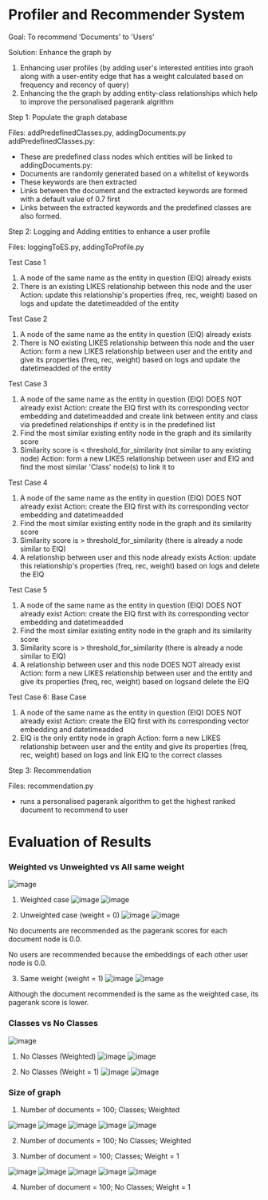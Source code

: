 # Profiler and Recommender System

Goal: To recommend 'Documents' to 'Users'

Solution: Enhance the graph by
1. Enhancing user profiles (by adding user's interested entities into graoh along with a user-entity edge that has a weight calculated based on frequency and recency of query)
2. Enhancing the the graph by adding entity-class relationships which help to improve the personalised pagerank algrithm

Step 1: Populate the graph database

Files: addPredefinedClasses.py, addingDocuments.py
addPredefinedClasses.py:
  - These are predefined class nodes which entities will be linked to
addingDocuments.py:
  - Documents are randomly generated based on a whitelist of keywords
  - These keywords are then extracted
  - Links between the document and the extracted keywords are formed with a default value of 0.7 first
  - Links between the extracted keywords and the predefined classes are also formed.

Step 2: Logging and Adding entities to enhance a user profile

Files: loggingToES.py, addingToProfile.py

Test Case 1
1. A node of the same name as the entity in question (EIQ) already exists
2. There is an existing LIKES relationship between this node and the user
Action: update this relationship's properties (freq, rec, weight) based on logs and update the datetimeadded of the entity

Test Case 2
1. A node of the same name as the entity in question (EIQ) already exists
2. There is NO existing LIKES relationship between this node and the user
Action: form a new LIKES relationship between user and the entity and give its properties (freq, rec, weight) based on logs and update the datetimeadded of the entity

Test Case 3
1. A node of the same name as the entity in question (EIQ) DOES NOT already exist 
Action: create the EIQ first with its corresponding vector embedding and datetimeadded and create link between entity and class via predefined relationships if entity is in the predefined list
2. Find the most similar existing entity node in the graph and its similarity score
3. Similarity score is < threshold_for_similarity (not similar to any existing node)
Action: form a new LIKES relationship between user and EIQ and find the most similar 'Class' node(s) to link it to

Test Case 4
1. A node of the same name as the entity in question (EIQ) DOES NOT already exist 
Action: create the EIQ first with its corresponding vector embedding and datetimeadded
2. Find the most similar existing entity node in the graph and its similarity score
3. Similarity score is > threshold_for_similarity (there is already a node similar to EIQ)
4. A relationship between user and this node already exists
Action: update this relationship's properties (freq, rec, weight) based on logs and delete the EIQ

Test Case 5
1. A node of the same name as the entity in question (EIQ) DOES NOT already exist 
Action: create the EIQ first with its corresponding vector embedding and datetimeadded
2. Find the most similar existing entity node in the graph and its similarity score
3. Similarity score is > threshold_for_similarity (there is already a node similar to EIQ)
4. A relationship between user and this node DOES NOT already exist
Action: form a new LIKES relationship between user and the entity and give its properties (freq, rec, weight) based on logsand delete the EIQ

Test Case 6: Base Case
1. A node of the same name as the entity in question (EIQ) DOES NOT already exist 
Action: create the EIQ first with its corresponding vector embedding and datetimeadded
2. EIQ is the only entity node in graph
Action: form a new LIKES relationship between user and the entity and give its properties (freq, rec, weight) based on logs and link EIQ to the correct classes

Step 3: Recommendation

Files: recommendation.py
  - runs a personalised pagerank algorithm to get the highest ranked document to recommend to user

# Evaluation of Results

### Weighted vs Unweighted vs All same weight
![image](https://github.com/timtheteh/Profiler-and-Recommender-System/assets/76463517/c61b4d25-a685-4836-ab0a-99cbd611d7c4)

1. Weighted case
![image](https://github.com/timtheteh/Profiler-and-Recommender-System/assets/76463517/2bc66953-2b21-4e32-baa7-32c78cf84fee)
![image](https://github.com/timtheteh/Profiler-and-Recommender-System/assets/76463517/581f6930-2c49-4a61-9781-fea3dce9ad1b)

2. Unweighted case (weight = 0)
![image](https://github.com/timtheteh/Profiler-and-Recommender-System/assets/76463517/8f92be35-0474-4bde-92dd-ae201045fce6)
![image](https://github.com/timtheteh/Profiler-and-Recommender-System/assets/76463517/131a6adc-9ad8-42da-bc2a-1ad8e67b47f0)

No documents are recommended as the pagerank scores for each document node is 0.0.

No users are recommended because the embeddings of each other user node is 0.0.

3. Same weight (weight = 1)
![image](https://github.com/timtheteh/Profiler-and-Recommender-System/assets/76463517/bddf5ce6-5137-44b3-a136-61a56dd47863)
![image](https://github.com/timtheteh/Profiler-and-Recommender-System/assets/76463517/82c4e2a9-ac1c-4ff2-bf15-9f4c5bcfada2)

Although the document recommended is the same as the weighted case, its pagerank score is lower.

### Classes vs No Classes
![image](https://github.com/timtheteh/Profiler-and-Recommender-System/assets/76463517/db4d360a-0c30-4ce4-a851-da7e1c141403)

1. No Classes (Weighted)
![image](https://github.com/timtheteh/Profiler-and-Recommender-System/assets/76463517/b318c777-0abc-4740-a55e-74a5e3492a92)
![image](https://github.com/timtheteh/Profiler-and-Recommender-System/assets/76463517/00495747-3cff-41fb-adea-4043ee39c7ec)

2. No Classes (Weight = 1)
![image](https://github.com/timtheteh/Profiler-and-Recommender-System/assets/76463517/2971492d-c0e9-46e7-bebc-be5cd28c34bd)
![image](https://github.com/timtheteh/Profiler-and-Recommender-System/assets/76463517/4a1bffca-ec99-43ea-ab1b-533b9a9570b7)

### Size of graph

1. Number of documents = 100; Classes; Weighted

![image](https://github.com/timtheteh/Profiler-and-Recommender-System/assets/76463517/578ddc2f-adb6-419f-8571-7cd211856cba)
![image](https://github.com/timtheteh/Profiler-and-Recommender-System/assets/76463517/74441f6e-af47-42d7-828e-b26bbe1b6e06)
![image](https://github.com/timtheteh/Profiler-and-Recommender-System/assets/76463517/74a90207-57c8-42a9-bbb1-81d78bed8038)
![image](https://github.com/timtheteh/Profiler-and-Recommender-System/assets/76463517/fdb084cb-81f9-4441-96f1-592a84e89b2a)
![image](https://github.com/timtheteh/Profiler-and-Recommender-System/assets/76463517/d0ecea8e-32d6-47da-a821-369fe2867082)

2. Number of documents = 100; No Classes; Weighted

3. Number of document = 100; Classes; Weight = 1

![image](https://github.com/timtheteh/Profiler-and-Recommender-System/assets/76463517/40e0f259-1f5a-4dc6-bd32-28f11246b661)
![image](https://github.com/timtheteh/Profiler-and-Recommender-System/assets/76463517/97dd3d51-d060-41c1-b6c0-18d32405903e)
![image](https://github.com/timtheteh/Profiler-and-Recommender-System/assets/76463517/0f911f51-037c-4883-892a-17ff67a6e654)
![image](https://github.com/timtheteh/Profiler-and-Recommender-System/assets/76463517/bff59b03-bcb0-40e9-bae6-fb9f3ebd4a44)
![image](https://github.com/timtheteh/Profiler-and-Recommender-System/assets/76463517/587760d2-d51f-452d-ac5c-ebf51c1162e0)

4. Number of document = 100; No Classes; Weight = 1



